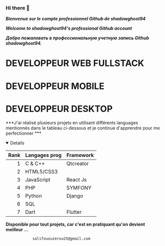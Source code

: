 ### Hi there 👋

<!--
**shadowghost94/shadowghost94** is a ✨ _special_ ✨ repository because its `README.md` (this file) appears on your GitHub profile.

Here are some ideas to get you started:

- 🔭 I’m currently working on ...
- 🌱 I’m currently learning ...
- 👯 I’m looking to collaborate on ...
- 🤔 I’m looking for help with ...
- 💬 Ask me about ...
- 📫 How to reach me: ...
- 😄 Pronouns: ...
- ⚡ Fun fact: ...
-->
***Bienvenue sur le compte professionnel Github de shadowghost94***  


***Welcome to shadowghost94's professional Github account***  


***Добро пожаловать в профессиональную учетную запись Github shadowghost94.***  


# DEVELOPPEUR WEB FULLSTACK
# DEVELOPPEUR MOBILE
# DEVELOPPEUR DESKTOP


***J'ai réalisé plusieurs projets en utilisant différents languages mentionnés dans le tableau ci-dessous et je continue d'apprendre pour me perfectionner ***  
<details open>
  
| Rank | Langages prog| Framework |
|-----:|---------------|-----------|
|     1| C & C++       | Qtcreator |
|     2| HTML5/CSS3    |           |
|     3| JavaScript    | React Js  |
|     4| PHP           | SYMFONY   |
|     5| Python        | Django    |
|     6| SQL           |           |
|     7| Dart          | Flutter   |

</details>  

**Disponible pour tout projets, car c'est en pratiquant qu'on devient meilleur ...**  


                salifououzerou25@gmail.com
